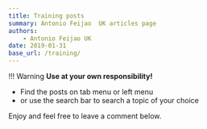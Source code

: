 ```yaml
---
title: Training posts
summary: Antonio Feijao  UK articles page
authors:
    - Antonio Feijao UK
date: 2019-01-31
base_url: /training/
---
```


!!! Warning
    **Use at your own responsibility!**

- Find the posts on tab menu or left menu
- or use the search bar to search a topic of your choice

Enjoy and feel free to leave a comment below.
